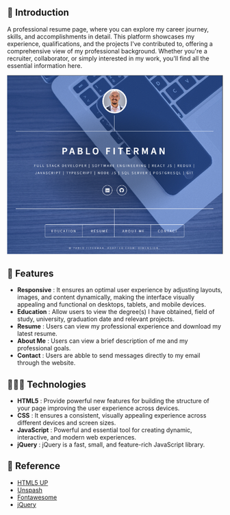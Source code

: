 ## 👋 Introduction

A professional resume page, where you can explore my career journey, skills, and accomplishments in detail. This platform showcases my experience, qualifications, and the projects I've contributed to, offering a comprehensive view of my professional background. Whether you're a recruiter, collaborator, or simply interested in my work, you'll find all the essential information here.

![Screenshot of webPageResume](./images/webPageResume.png)

## 🌟 Features

- **Responsive** : It ensures an optimal user experience by adjusting layouts, images, and content dynamically, making the interface visually appealing and functional on desktops, tablets, and mobile devices.
- **Education** : Allow users to view the degree(s) I have obtained, field of study, university, graduation date and relevant projects.
- **Resume** : Users can view my professional experience and download my latest resume.
- **About Me** : Users can view a brief description of me and my professional goals.
- **Contact** : Users are abble to send messages directly to my email through the website.

## 👩🏻‍💻 Technologies

- **HTML5** : Provide powerful new features for building the structure of your page improving the user experience across devices.
- **CSS** : It ensures a consistent, visually appealing experience across different devices and screen sizes.
- **JavaScript** : Powerful and essential tool for creating dynamic, interactive, and modern web experiences.
- **jQuery** : jQuery is a fast, small, and feature-rich JavaScript library.

## 🔗 Reference

- <a href="https://html5up.net/" target="_blank">HTML5 UP</a>
- <a href="https://unsplash.com/" target="_blank">Unspash</a>
- <a href="fontawesome.io" target="_blank">Fontawesome</a>
- <a href="https://jquery.com/">jQuery</a>
